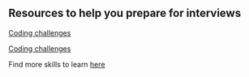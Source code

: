 ## Resources to help you prepare for interviews

[Coding challenges](/tinyschool/interview-prep/coding-challenges/)

[Coding challenges](/tinyschool/interview-prep/salary-negotiations/)

Find more skills to learn [here](https://tiny.school)
